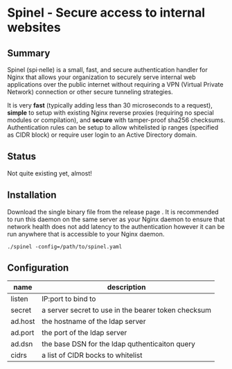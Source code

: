 # Spinel - Secure access to internal websites

## Summary
Spinel (spi·nelle) is a small, fast, and secure authentication handler for Nginx that allows your organization to securely serve internal web applications over the public internet without requiring a VPN (Virtual Private Network) connection or other secure tunneling strategies.

It is very **fast** (typically adding less than 30 microseconds to a request), **simple** to setup with existing Nginx reverse proxies (requiring no special modules or compilation), and **secure** with tamper-proof sha256 checksums. Authentication rules can be setup to allow whitelisted ip ranges (specified as CIDR block) or require user login to an Active Directory domain.

## Status
Not quite existing yet, almost!

## Installation
Download the single binary file from the release page <link>. It is recommended to run this daemon on the same server as your Nginx daemon to ensure that network health does not add latency to the authentication however it can be run anywhere that is accessible to your Nginx daemon.

    ./spinel -config=/path/to/spinel.yaml

## Configuration
|name| description|
|---|---|
|listen|IP:port to bind to|
|secret|a server secret to use in the bearer token checksum|
|ad.host|the hostname of the ldap server|
|ad.port|the port of the ldap server|
|ad.dsn|the base DSN for the ldap quthenticaiton query|
|cidrs|a list of CIDR bocks to whitelist|
